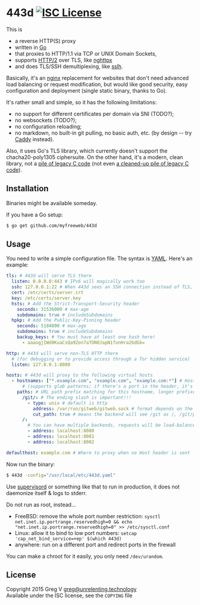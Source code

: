 # 443d [![ISC License](https://img.shields.io/badge/license-ISC-red.svg?style=flat)](https://tldrlegal.com/license/-isc-license)

This is

- a reverse HTTP(S) proxy
- written in [Go]
- that proxies to HTTP/1.1 via TCP or UNIX Domain Sockets,
- supports [HTTP/2] over TLS, like [nghttpx]
- and does TLS/SSH demultiplexing, like [sslh].

Basically, it's an [nginx] replacement for websites that don't need advanced load balancing or request modification, but would like good security, easy configuration and deployment (single static binary, thanks to Go).

It's rather small and simple, so it has the following limitations:

- no support for different certificates per domain via SNI (TODO?);
- no websockets (TODO?);
- no configuration reloading;
- no markdown, no built-in git pulling, no basic auth, etc. (by design -- try [Caddy] instead).

Also, it uses Go's TLS library, which currently doesn't support the chacha20-poly1305 ciphersuite.
On the other hand, it's a modern, clean library, not a [pile of legacy C code](https://en.wikipedia.org/wiki/OpenSSL) (not even [a cleaned-up pile of legacy C code](http://www.libressl.org/)).

[Go]: https://golang.org
[HTTP/2]: https://http2.github.io
[nghttpx]: https://nghttp2.org/documentation/nghttpx.1.html
[sslh]: https://github.com/yrutschle/sslh
[nginx]: http://nginx.org 
[Caddy]: https://caddyserver.com

## Installation

Binaries might be available someday.

If you have a Go setup:

```bash
$ go get github.com/myfreeweb/443d
```

## Usage

You need to write a simple configuration file.
The syntax is [YAML].
Here's an example:

```yaml
tls: # 443d will serve TLS there
  listen: 0.0.0.0:443 # IPv6 will magically work too
  ssh: 127.0.0.1:22 # When 443d sees an SSH connection instead of TLS, proxy there
  cert: /etc/certs/server.crt
  key: /etc/certs/server.key
  hsts: # Add the Strict-Transport-Security header
    seconds: 31536000 # max-age
    subdomains: true # includeSubdomains
  hpkp: # Add the Public-Key-Pinning header
    seconds: 5184000 # max-age
    subdomains: true # includeSubdomains
    backup_keys: # You must have at least one hash here!
      - aaaogjIWd0KuaCsQa9Zon7aTON0JapN1fonHra2bdGk=

http: # 443d will serve non-TLS HTTP there
  # (for debugging or to provide access through a Tor hidden service)
  listen: 127.0.0.1:8080

hosts: # 443d will proxy to the following virtual hosts
  - hostnames: ["*.example.com", "example.com", "example.com:*"] # Host header matching
      # (supports glob patterns; if there's a port in the header, it's not removed automatically)
    paths: # URL path prefix matching for this hostname, longer prefixes are matched first
      /git/: # The ending slash is important!!!
        - type: unix # default is http
          address: /var/run/gitweb/gitweb.sock # format depends on the type
          cut_path: true # means the backend will see /git as /, /git/path as /path, etc. default is false
      /:
        # You can have multiple backends, requests will be load-balanced randomly
        - address: localhost:8080
        - address: localhost:8081
        - address: localhost:8082

defaulthost: example.com # Where to proxy when no Host header is sent
```

Now run the binary:

```bash
$ 443d -config="/usr/local/etc/443d.yaml"
```

Use [supervisord] or something like that to run in production, it does not daemonize itself & logs to stderr.

Do not run as root, instead...

- FreeBSD: remove the whole port number restriction: `sysctl net.inet.ip.portrange.reservedhigh=0 && echo "net.inet.ip.portrange.reservedhigh=0" >> /etc/sysctl.conf`
- Linux: allow it to bind to low port numbers: `setcap 'cap_net_bind_service=+ep' $(which 443d)`
- anywhere: run on a different port and redirect ports in the firewall

You can make a chroot for it easily, you only need `/dev/urandom`.

[YAML]: http://yaml.org
[supervisord]: http://supervisord.org

## License

Copyright 2015 Greg V <greg@unrelenting.technology>  
Available under the ISC license, see the `COPYING` file
